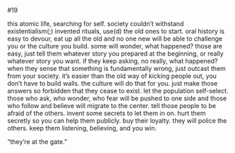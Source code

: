 #19

this atomic life, searching for self. society couldn’t withstand existentialism(;) invented rituals, use(d) the old ones to start. oral history is easy to devour, eat up all the old and no one new will be able to challenge you or the culture you build. some will wonder, what happened? those are easy, just tell them whatever story you prepared at the beginning, or really whatever story you want. if they keep asking, no really, what happened? when they sense that something is fundamentally wrong, just outcast them from your society. it’s easier than the old way of kicking people out, you don’t have to build walls. the culture will do that for you. just make those answers so forbidden that they cease to exist. let the population self-select. those who ask, who wonder, who fear will be pushed  to one side and those who follow and believe will migrate to the center. tell those people to be afraid of the others. invent some secrets to let them in on. hurt them secretly so you can help them publicly. buy their loyalty. they will police the others. keep them listening, believing, and you win.

“they’re at the gate.”

